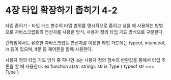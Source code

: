 # 4장 타입 확장하기 좁히기 4-2

타입 좁히기 - 타입 가드
변수의 타입 범위를 명시적으로 좁히고 싶을 때 사용하는 방법으로
자바스크립트의 연산자를 사용한 방식, 사용자 정의 타입 가드 방식으로 구분한다.

런타임에서도 유효한 자바스크립트 연산자를 이용한 타입 가드에는 typeof, intanceof, in 등이 있으며,
if문 등 제어문을 함께 사용한다.

사용자 정의 타입 가드 방식 중 하나인 is는 사용자 정의 함수의 반환값을 통해서 타입 추론을 할 때 사용한다.
ex
function a(str: string): str is Type {
typeof str === Type
}
